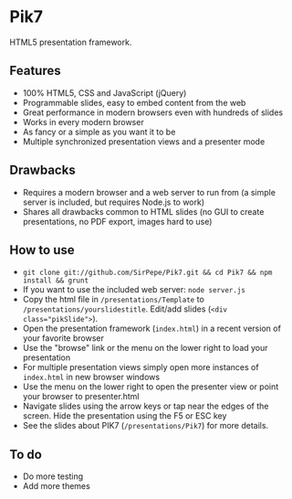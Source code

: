 Pik7
====

HTML5 presentation framework.

Features
--------

* 100% HTML5, CSS and JavaScript (jQuery)
* Programmable slides, easy to embed content from the web
* Great performance in modern browsers even with hundreds of slides
* Works in every modern browser
* As fancy or a simple as you want it to be
* Multiple synchronized presentation views and a presenter mode

Drawbacks
---------

* Requires a modern browser and a web server to run from (a simple server is included, but requires Node.js to work)
* Shares all drawbacks common to HTML slides (no GUI to create presentations, no PDF export, images hard to use)

How to use
----------

* `git clone git://github.com/SirPepe/Pik7.git && cd Pik7 && npm install && grunt`
* If you want to use the included web server: `node server.js`
* Copy the html file in `/presentations/Template` to `/presentations/yourslidestitle`. Edit/add slides (`<div class="pikSlide">`).
* Open the presentation framework (`index.html`) in a recent version of your favorite browser
* Use the "browse" link or the menu on the lower right to load your presentation
* For multiple presentation views simply open more instances of `index.html` in new browser windows
* Use the menu on the lower right to open the presenter view or point your browser to presenter.html
* Navigate slides using the arrow keys or tap near the edges of the screen. Hide the presentation using the F5 or ESC key
* See the slides about PIK7 (`/presentations/Pik7`) for more details.

To do
-----

* Do more testing
* Add more themes